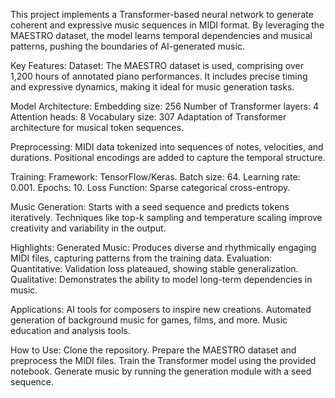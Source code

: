 This project implements a Transformer-based neural network to generate coherent and expressive music sequences in MIDI format. By leveraging the MAESTRO dataset, the model learns temporal dependencies and musical patterns, pushing the boundaries of AI-generated music.

Key Features:
  Dataset: The MAESTRO dataset is used, comprising over 1,200 hours of annotated piano performances. It includes precise timing and expressive dynamics, making it ideal for music generation tasks.
  
  Model Architecture:
      Embedding size: 256
      Number of Transformer layers: 4
      Attention heads: 8
      Vocabulary size: 307
      Adaptation of Transformer architecture for musical token sequences.
  
  Preprocessing:
      MIDI data tokenized into sequences of notes, velocities, and durations.
      Positional encodings are added to capture the temporal structure.
      
  Training:
      Framework: TensorFlow/Keras.
      Batch size: 64.
      Learning rate: 0.001.
      Epochs: 10.
      Loss Function: Sparse categorical cross-entropy.
      
  Music Generation:
      Starts with a seed sequence and predicts tokens iteratively.
      Techniques like top-k sampling and temperature scaling improve creativity and variability in the output.

      
Highlights:
    Generated Music: Produces diverse and rhythmically engaging MIDI files, capturing patterns from the training data.
    Evaluation:
        Quantitative: Validation loss plateaued, showing stable generalization.
        Qualitative: Demonstrates the ability to model long-term dependencies in music.
        
Applications:
AI tools for composers to inspire new creations.
Automated generation of background music for games, films, and more.
Music education and analysis tools.

How to Use:
Clone the repository.
Prepare the MAESTRO dataset and preprocess the MIDI files.
Train the Transformer model using the provided notebook.
Generate music by running the generation module with a seed sequence.
